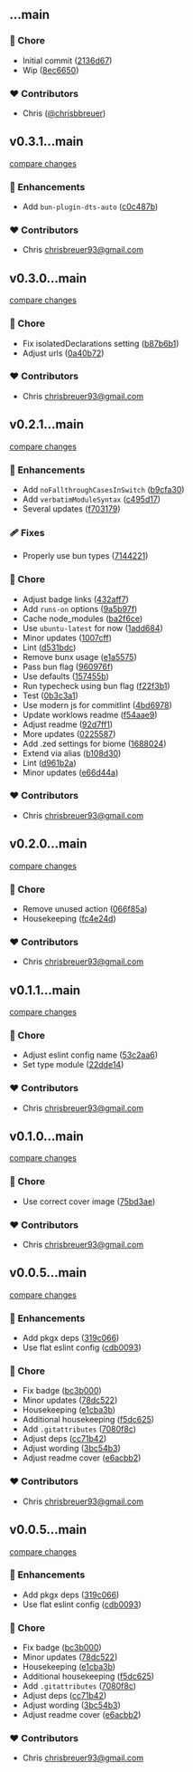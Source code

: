 
## ...main


### 🏡 Chore

- Initial commit ([2136d67](https://github.com/stacksjs/gitit/commit/2136d67))
- Wip ([8ec6650](https://github.com/stacksjs/gitit/commit/8ec6650))

### ❤️ Contributors

- Chris ([@chrisbbreuer](https://github.com/chrisbbreuer))

## v0.3.1...main

[compare changes](https://github.com/stacksjs/ts-starter/compare/v0.3.1...main)

### 🚀 Enhancements

- Add `bun-plugin-dts-auto` ([c0c487b](https://github.com/stacksjs/ts-starter/commit/c0c487b))

### ❤️ Contributors

- Chris <chrisbreuer93@gmail.com>

## v0.3.0...main

[compare changes](https://github.com/stacksjs/ts-starter/compare/v0.3.0...main)

### 🏡 Chore

- Fix isolatedDeclarations setting ([b87b6b1](https://github.com/stacksjs/ts-starter/commit/b87b6b1))
- Adjust urls ([0a40b72](https://github.com/stacksjs/ts-starter/commit/0a40b72))

### ❤️ Contributors

- Chris <chrisbreuer93@gmail.com>

## v0.2.1...main

[compare changes](https://github.com/stacksjs/ts-starter/compare/v0.2.1...main)

### 🚀 Enhancements

- Add `noFallthroughCasesInSwitch` ([b9cfa30](https://github.com/stacksjs/ts-starter/commit/b9cfa30))
- Add `verbatimModuleSyntax` ([c495d17](https://github.com/stacksjs/ts-starter/commit/c495d17))
- Several updates ([f703179](https://github.com/stacksjs/ts-starter/commit/f703179))

### 🩹 Fixes

- Properly use bun types ([7144221](https://github.com/stacksjs/ts-starter/commit/7144221))

### 🏡 Chore

- Adjust badge links ([432aff7](https://github.com/stacksjs/ts-starter/commit/432aff7))
- Add `runs-on` options ([9a5b97f](https://github.com/stacksjs/ts-starter/commit/9a5b97f))
- Cache node_modules ([ba2f6ce](https://github.com/stacksjs/ts-starter/commit/ba2f6ce))
- Use `ubuntu-latest` for now ([1add684](https://github.com/stacksjs/ts-starter/commit/1add684))
- Minor updates ([1007cff](https://github.com/stacksjs/ts-starter/commit/1007cff))
- Lint ([d531bdc](https://github.com/stacksjs/ts-starter/commit/d531bdc))
- Remove bunx usage ([e1a5575](https://github.com/stacksjs/ts-starter/commit/e1a5575))
- Pass bun flag ([960976f](https://github.com/stacksjs/ts-starter/commit/960976f))
- Use defaults ([157455b](https://github.com/stacksjs/ts-starter/commit/157455b))
- Run typecheck using bun flag ([f22f3b1](https://github.com/stacksjs/ts-starter/commit/f22f3b1))
- Test ([0b3c3a1](https://github.com/stacksjs/ts-starter/commit/0b3c3a1))
- Use modern js for commitlint ([4bd6978](https://github.com/stacksjs/ts-starter/commit/4bd6978))
- Update worklows readme ([f54aae9](https://github.com/stacksjs/ts-starter/commit/f54aae9))
- Adjust readme ([92d7ff1](https://github.com/stacksjs/ts-starter/commit/92d7ff1))
- More updates ([0225587](https://github.com/stacksjs/ts-starter/commit/0225587))
- Add .zed settings for biome ([1688024](https://github.com/stacksjs/ts-starter/commit/1688024))
- Extend via alias ([b108d30](https://github.com/stacksjs/ts-starter/commit/b108d30))
- Lint ([d961b2a](https://github.com/stacksjs/ts-starter/commit/d961b2a))
- Minor updates ([e66d44a](https://github.com/stacksjs/ts-starter/commit/e66d44a))

### ❤️ Contributors

- Chris <chrisbreuer93@gmail.com>

## v0.2.0...main

[compare changes](https://github.com/stacksjs/ts-starter/compare/v0.2.0...main)

### 🏡 Chore

- Remove unused action ([066f85a](https://github.com/stacksjs/ts-starter/commit/066f85a))
- Housekeeping ([fc4e24d](https://github.com/stacksjs/ts-starter/commit/fc4e24d))

### ❤️ Contributors

- Chris <chrisbreuer93@gmail.com>

## v0.1.1...main

[compare changes](https://github.com/stacksjs/ts-starter/compare/v0.1.1...main)

### 🏡 Chore

- Adjust eslint config name ([53c2aa6](https://github.com/stacksjs/ts-starter/commit/53c2aa6))
- Set type module ([22dde14](https://github.com/stacksjs/ts-starter/commit/22dde14))

### ❤️ Contributors

- Chris <chrisbreuer93@gmail.com>

## v0.1.0...main

[compare changes](https://github.com/stacksjs/ts-starter/compare/v0.1.0...main)

### 🏡 Chore

- Use correct cover image ([75bd3ae](https://github.com/stacksjs/ts-starter/commit/75bd3ae))

### ❤️ Contributors

- Chris <chrisbreuer93@gmail.com>

## v0.0.5...main

[compare changes](https://github.com/stacksjs/ts-starter/compare/v0.0.5...main)

### 🚀 Enhancements

- Add pkgx deps ([319c066](https://github.com/stacksjs/ts-starter/commit/319c066))
- Use flat eslint config ([cdb0093](https://github.com/stacksjs/ts-starter/commit/cdb0093))

### 🏡 Chore

- Fix badge ([bc3b000](https://github.com/stacksjs/ts-starter/commit/bc3b000))
- Minor updates ([78dc522](https://github.com/stacksjs/ts-starter/commit/78dc522))
- Housekeeping ([e1cba3b](https://github.com/stacksjs/ts-starter/commit/e1cba3b))
- Additional housekeeping ([f5dc625](https://github.com/stacksjs/ts-starter/commit/f5dc625))
- Add `.gitattributes` ([7080f8c](https://github.com/stacksjs/ts-starter/commit/7080f8c))
- Adjust deps ([cc71b42](https://github.com/stacksjs/ts-starter/commit/cc71b42))
- Adjust wording ([3bc54b3](https://github.com/stacksjs/ts-starter/commit/3bc54b3))
- Adjust readme cover ([e6acbb2](https://github.com/stacksjs/ts-starter/commit/e6acbb2))

### ❤️ Contributors

- Chris <chrisbreuer93@gmail.com>

## v0.0.5...main

[compare changes](https://github.com/stacksjs/ts-starter/compare/v0.0.5...main)

### 🚀 Enhancements

- Add pkgx deps ([319c066](https://github.com/stacksjs/ts-starter/commit/319c066))
- Use flat eslint config ([cdb0093](https://github.com/stacksjs/ts-starter/commit/cdb0093))

### 🏡 Chore

- Fix badge ([bc3b000](https://github.com/stacksjs/ts-starter/commit/bc3b000))
- Minor updates ([78dc522](https://github.com/stacksjs/ts-starter/commit/78dc522))
- Housekeeping ([e1cba3b](https://github.com/stacksjs/ts-starter/commit/e1cba3b))
- Additional housekeeping ([f5dc625](https://github.com/stacksjs/ts-starter/commit/f5dc625))
- Add `.gitattributes` ([7080f8c](https://github.com/stacksjs/ts-starter/commit/7080f8c))
- Adjust deps ([cc71b42](https://github.com/stacksjs/ts-starter/commit/cc71b42))
- Adjust wording ([3bc54b3](https://github.com/stacksjs/ts-starter/commit/3bc54b3))
- Adjust readme cover ([e6acbb2](https://github.com/stacksjs/ts-starter/commit/e6acbb2))

### ❤️ Contributors

- Chris <chrisbreuer93@gmail.com>
